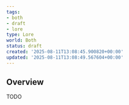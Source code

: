 ```yaml
---
tags:
- both
- draft
- lore
type: Lore
world: Both
status: draft
created: '2025-08-11T13:08:45.900820+00:00'
updated: '2025-08-11T13:08:49.567604+00:00'
---
```



## Overview

TODO
